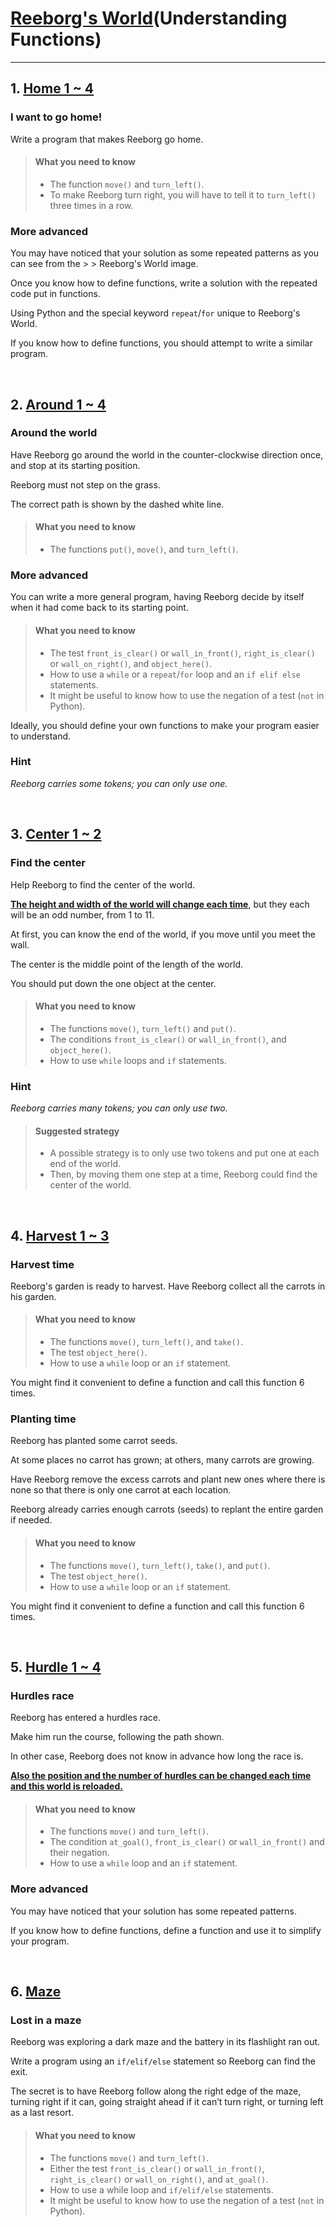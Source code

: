 # [Reeborg's World]('https://reeborg.ca/index_en.html')(Understanding Functions)

<hr />

## 1. [Home 1 ~ 4]('https://reeborg.ca/reeborg.html?lang=en&mode=python&menu=worlds%2Fmenus%2Freeborg_intro_en.json&name=Home%201&url=worlds%2Ftutorial_en%2Fhome1.json')

### I want to go home!
Write a program that makes Reeborg go home.

> #### What you need to know
> - The function ```move()``` and ```turn_left()```.
> - To make Reeborg turn right, you will have to tell it to ```turn_left()``` three times in a row.

### More advanced
You may have noticed that your solution as some repeated patterns as you can see from the > > Reeborg's World image.

Once you know how to define functions, write a solution with the repeated code put in functions.

Using Python and the special keyword ```repeat```/```for``` unique to Reeborg's World.

If you know how to define functions, you should attempt to write a similar program.

<br />

## 2. [Around 1 ~ 4]('https://reeborg.ca/reeborg.html?lang=en&mode=python&menu=worlds%2Fmenus%2Freeborg_intro_en.json&name=Around%201&url=worlds%2Ftutorial_en%2Faround1.json')

### Around the world
Have Reeborg go around the world in the counter-clockwise direction once, and stop at its starting position. 

Reeborg must not step on the grass. 

The correct path is shown by the dashed white line.

> #### What you need to know
> - The functions ```put()```, ```move()```, and ```turn_left()```.

### More advanced
You can write a more general program, having Reeborg decide by itself when it had come back to its starting point.

> #### What you need to know
> - The test ```front_is_clear()``` or ```wall_in_front()```, ```right_is_clear()``` or ```wall_on_right()```, and ```object_here()```.
> - How to use a ```while``` or a ```repeat```/```for``` loop and an ```if elif else``` statements.
> - It might be useful to know how to use the negation of a test (```not``` in Python).

Ideally, you should define your own functions to make your program easier to understand. 

### Hint 
*Reeborg carries some tokens; you can only use one.*

<br />

## 3. [Center 1 ~ 2]('https://reeborg.ca/reeborg.html?lang=en&mode=python&menu=worlds%2Fmenus%2Freeborg_intro_en.json&name=Around%201&url=worlds%2Ftutorial_en%2Faround1.json')

### Find the center
Help Reeborg to find the center of the world.

**<u>The height and width of the world will change each time</u>**, but they each will be an odd number, from 1 to 11.

At first, you can know the end of the world, if you move until you meet the wall.

The center is the middle point of the length of the world.

You should put down the one object at the center.

> #### What you need to know
> - The functions ```move()```, ```turn_left()``` and ```put()```.
> - The conditions ```front_is_clear()``` or ```wall_in_front()```, and ```object_here()```.
> - How to use ```while``` loops and ```if``` statements.

### Hint 
*Reeborg carries many tokens; you can only use two.*

> #### Suggested strategy
> - A possible strategy is to only use two tokens and put one at each end of the world. 
> - Then, by moving them one step at a time, Reeborg could find the center of the world.

<br />

## 4. [Harvest 1 ~ 3]('https://reeborg.ca/reeborg.html?lang=en&mode=python&menu=worlds%2Fmenus%2Freeborg_intro_en.json&name=Harvest%201&url=worlds%2Ftutorial_en%2Fharvest1.json')

### Harvest time
Reeborg's garden is ready to harvest. Have Reeborg collect all the carrots in his garden.

> #### What you need to know
> - The functions ```move()```, ```turn_left()```, and ```take()```.
> - The test ```object_here()```.
> - How to use a ```while``` loop or an ```if``` statement.

You might find it convenient to define a function and call this function 6 times.

### Planting time
Reeborg has planted some carrot seeds. 

At some places no carrot has grown; at others, many carrots are growing.

Have Reeborg remove the excess carrots and plant new ones where there is none so that there is only one carrot at each location. 

Reeborg already carries enough carrots (seeds) to replant the entire garden if needed.

> #### What you need to know
> - The functions ```move()```, ```turn_left()```, ```take()```, and ```put()```.
> - The test ```object_here()```.
> - How to use a ```while``` loop or an ```if``` statement.

You might find it convenient to define a function and call this function 6 times.

<br />

## 5. [Hurdle 1 ~ 4]('https://reeborg.ca/reeborg.html?lang=en&mode=python&menu=worlds%2Fmenus%2Freeborg_intro_en.json&name=Hurdle%201&url=worlds%2Ftutorial_en%2Fhurdle1.json')

### Hurdles race
Reeborg has entered a hurdles race.

Make him run the course, following the path shown.

In other case, Reeborg does not know in advance how long the race is.

**<u>Also the position and the number of hurdles can be changed each time and this world is reloaded.</u>**

> #### What you need to know
> - The functions ```move()``` and ```turn_left()```.
> - The condition ```at_goal()```, ```front_is_clear()``` or ```wall_in_front()``` and their negation.
> - How to use a ```while``` loop and an ```if``` statement.

### More advanced
You may have noticed that your solution has some repeated patterns. 

If you know how to define functions, define a function and use it to simplify your program.

<br />

## 6. [Maze]('https://reeborg.ca/reeborg.html?lang=en&mode=python&menu=worlds%2Fmenus%2Freeborg_intro_en.json&name=Maze&url=worlds%2Ftutorial_en%2Fmaze1.json')

### Lost in a maze
Reeborg was exploring a dark maze and the battery in its flashlight ran out.

Write a program using an ```if/elif/else``` statement so Reeborg can find the exit. 

The secret is to have Reeborg follow along the right edge of the maze, turning right if it can, going straight ahead if it can’t turn right, or turning left as a last resort.

> #### What you need to know
> - The functions ```move()``` and ```turn_left()```.
> - Either the test ```front_is_clear()``` or ```wall_in_front()```, ```right_is_clear()``` or ```wall_on_right()```, and ```at_goal()```.
> - How to use a while loop and ```if/elif/else``` statements.
> - It might be useful to know how to use the negation of a test (```not``` in Python).
